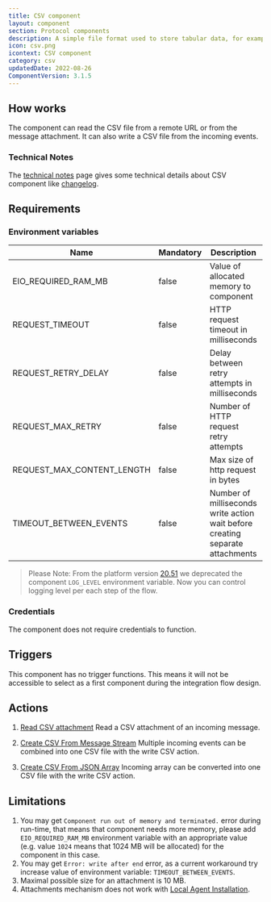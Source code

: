 ```yaml
---
title: CSV component
layout: component
section: Protocol components
description: A simple file format used to store tabular data, for example from a spreadsheet or a database.
icon: csv.png
icontext: CSV component
category: csv
updatedDate: 2022-08-26
ComponentVersion: 3.1.5
---
```


## How works

The component can read the CSV file from a remote URL or from the message
attachment. It can also write a CSV file from the incoming events.

### Technical Notes

The [technical notes](technical-notes) page gives some technical details about CSV component like [changelog](/components/csv/technical-notes#changelog).

## Requirements

### Environment variables

| Name|Mandatory|Description|Values|
|----|---------|-----------|------|
|EIO_REQUIRED_RAM_MB| false | Value of allocated memory to component | Recommended: `512`/`1024` |
|REQUEST_TIMEOUT| false |  HTTP request timeout in milliseconds | Default value: `10000` |
|REQUEST_RETRY_DELAY| false | Delay between retry attempts in milliseconds | Default value: `7000` |
|REQUEST_MAX_RETRY| false | Number of HTTP request retry attempts |  Default value: `7` |
|REQUEST_MAX_CONTENT_LENGTH| false | Max size of http request in bytes | Default value: `10485760` |
|TIMEOUT_BETWEEN_EVENTS| false | Number of milliseconds write action wait before creating separate attachments | Default value: `10000` |

> Please Note: From the platform version [20.51](/releases/2020-12-17) we deprecated the
> component `LOG_LEVEL` environment variable. Now you can control logging level per each step of the flow.

### Credentials

The component does not require credentials to function.


## Triggers

This component has no trigger functions. This means it will not be accessible to
select as a first component during the integration flow design.

## Actions

  1. [Read CSV attachment](/components/csv/actions#read-csv-attachment)
  Read a CSV attachment of an incoming message.

  2. [Create CSV From Message Stream](/components/csv/actions#create-csv-from-message-stream)
  Multiple incoming events can be combined into one CSV file with the write CSV action.

  3. [Create CSV From JSON Array](/components/csv/actions#create-csv-from-json-array)
  Incoming array can be converted into one CSV file with the write CSV action.

## Limitations

  1. You may get `Component run out of memory and terminated.` error during run-time, that means that component needs more memory, please add  `EIO_REQUIRED_RAM_MB` environment variable with an appropriate value (e.g. value `1024` means that 1024 MB will be allocated) for the component in this case.
  2. You may get `Error: write after end` error, as a current workaround try increase value of environment variable: `TIMEOUT_BETWEEN_EVENTS`.
  3. Maximal possible size for an attachment is 10 MB.
  4. Attachments mechanism does not work with [Local Agent Installation](/getting-started/local-agent).
